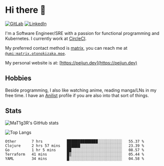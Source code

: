 # Hi there 👋
[<img alt="GitLab" src="https://img.shields.io/badge/gitlab%20-%23181717.svg?&style=for-the-badge&logo=gitlab&logoColor=white"/>](https://gitlab.otonokizaka.moe/Umi)
[<img alt="LinkedIn" src="https://img.shields.io/badge/linkedin%20-%230077B5.svg?&style=for-the-badge&logo=linkedin&logoColor=white"/>](https://www.linkedin.com/in/peijun-ma)

I'm a Software Engineer/SRE with a passion for functional programming and Kubernetes.
I currently work at [CircleCI](https://circleci.com/).

My preferred contact method is [matrix](https://matrix.org),
you can reach me at [`@umi:matrix.otonokizaka.moe`](https://matrix.to/#/@umi:matrix.otonokizaka.moe).

My personal website is at: [https://peijun.dev](https://peijun.dev)

## Hobbies

Beside programming, I also like watching anime, reading manga/LNs in my free time.
I have an [Anilist](https://anilist.co/user/MaT1g3R/) profile if you are also into that sort of things.

## Stats

![MaT1g3R's GitHub stats](https://github-readme-stats.vercel.app/api?username=MaT1g3R&count_private=true&show_icons=true&theme=tokyonight)

![Top Langs](https://github-readme-stats.vercel.app/api/top-langs/?username=MaT1g3R&count_private=true&theme=tokyonight&layout=compact&langs_count=7)

<!--START_SECTION:waka-->
```text
Other       7 hrs           ██████████████░░░░░░░░░░░   55.37 % 
Clojure     2 hrs 57 mins   ██████░░░░░░░░░░░░░░░░░░░   23.39 % 
Go          1 hr 5 mins     ██░░░░░░░░░░░░░░░░░░░░░░░   08.57 % 
Terraform   41 mins         █▒░░░░░░░░░░░░░░░░░░░░░░░   05.44 % 
YAML        34 mins         █░░░░░░░░░░░░░░░░░░░░░░░░   04.58 % 
```
<!--END_SECTION:waka-->
